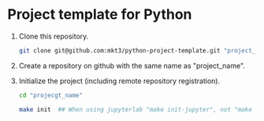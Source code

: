 # Project template for Python

1. Clone this repository.

    ```bash
    git clone git@github.com:mkt3/python-project-template.git "project_name"
    ```

1. Create a repository on github with the same name as "project_name".

1. Initialize the project (including remote repository registration).
    ```bash
    cd "projecgt_name"

    make init  ## When using jupyterlab "make init-jupyter", not "make init"
    ```
